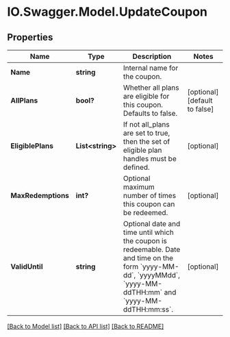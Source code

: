 # IO.Swagger.Model.UpdateCoupon
## Properties

Name | Type | Description | Notes
------------ | ------------- | ------------- | -------------
**Name** | **string** | Internal name for the coupon. | 
**AllPlans** | **bool?** | Whether all plans are eligible for this coupon. Defaults to false. | [optional] [default to false]
**EligiblePlans** | **List&lt;string&gt;** | If not all_plans are set to true, then the set of eligible plan handles must be defined. | [optional] 
**MaxRedemptions** | **int?** | Optional maximum number of times this coupon can be redeemed. | [optional] 
**ValidUntil** | **string** | Optional date and time until which the coupon is redeemable. Date and time on the form &#x60;yyyy-MM-dd&#x60;, &#x60;yyyyMMdd&#x60;, &#x60;yyyy-MM-ddTHH:mm&#x60; and &#x60;yyyy-MM-ddTHH:mm:ss&#x60;. | [optional] 

[[Back to Model list]](../README.md#documentation-for-models) [[Back to API list]](../README.md#documentation-for-api-endpoints) [[Back to README]](../README.md)

